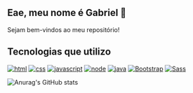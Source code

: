 ## Eae, meu nome é Gabriel 👋

<p>Sejam bem-vindos ao meu repositório!</p>

## Tecnologias que utilizo

[![html](https://img.shields.io/badge/HTML5-E34F26?style=for-the-badge&logo=html5&logoColor=white)]() [![css](https://img.shields.io/badge/CSS3-1572B6?style=for-the-badge&logo=css3&logoColor=white)]() [![javascript](https://img.shields.io/badge/JavaScript-F7DF1E?style=for-the-badge&logo=javascript&logoColor=black)]() [![node](https://img.shields.io/badge/Node.js-43853D?style=for-the-badge&logo=node.js&logoColor=white)]() [![java](https://img.shields.io/badge/Java-ED8B00?style=for-the-badge&logo=openjdk&logoColor=white)]() [![Bootstrap](https://img.shields.io/badge/Bootstrap-563D7C?style=for-the-badge&logo=bootstrap&logoColor=white)]() [![Sass](https://img.shields.io/badge/Sass-CC6699?style=for-the-badge&logo=sass&logoColor=white)]()

![Anurag's GitHub stats](https://github-readme-stats.vercel.app/api?username=BieLsUs&show_icons=true&bg_color=00000000)
